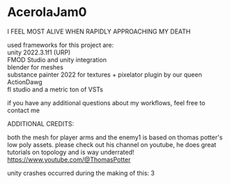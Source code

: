 # AcerolaJam0
I FEEL MOST ALIVE WHEN RAPIDLY APPROACHING MY DEATH


used frameworks for this project are:  
unity 2022.3.1f1 (URP)  
FMOD Studio and unity integration  
blender for meshes  
substance painter 2022 for textures + pixelator plugin by our queen ActionDawg  
fl studio and a metric ton of VSTs   

if you have any additional questions about my workflows, feel free to contact me  


ADDITIONAL CREDITS:  

both the mesh for player arms and the enemy1 is based on thomas potter's low poly assets. please check out his channel on youtube, he does great tutorials on topology and is way underrated! https://www.youtube.com/@ThomasPotter   


unity crashes occurred during the making of this: 3  
